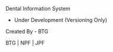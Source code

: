 Dental Information System

- Under Development (Versioning Only)

Created By - BTG


BTG | NPF | JPF
